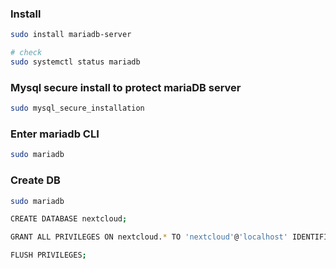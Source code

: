 ### Install

```bash
sudo install mariadb-server

# check
sudo systemctl status mariadb
```

### Mysql secure install to protect mariaDB server

```bash
sudo mysql_secure_installation
```

### Enter mariadb CLI

```bash
sudo mariadb
```

### Create DB

```bash
sudo mariadb

CREATE DATABASE nextcloud;

GRANT ALL PRIVILEGES ON nextcloud.* TO 'nextcloud'@'localhost' IDENTIFIED BY 'mypassword';

FLUSH PRIVILEGES;
```

